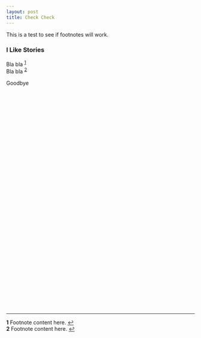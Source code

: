 ```yaml
---
layout: post
title: Check Check
---
```


This is a test to see if footnotes will work.

### I Like Stories  

Bla bla <sup id="a1">[1](#f1)</sup>  
Bla bla <sup id="a2">[2](#f1)</sup>

Goodbye

<br>

<br>

<br>

<br>

<br>

<br>

<br>

<br>

<br>

<br>

<br>

<br>

<br>

<br>

<br>

<br>

<br>

<br>

<br>

<br>

<br>

<br>

<br>

<br>

<br>

<br>

<br>

<br>

<br>

<br>

<br>

<br>

<br>

<br>

----

<b id="f1">1</b> Footnote content here. [↩](#a1)  
<b id="f1">2</b> Footnote content here. [↩](#a2)







